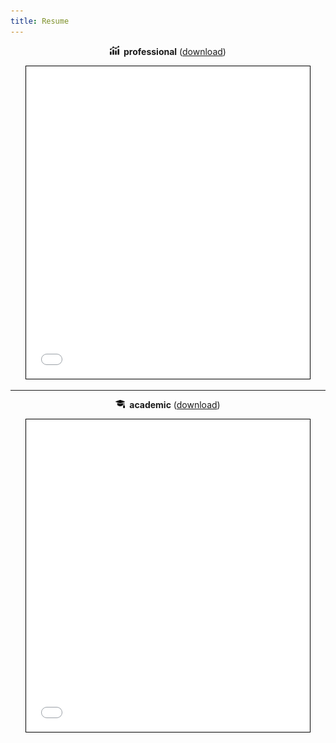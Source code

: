 ```yaml
---
title: Resume
---
```


<div align="center">

<img src="/images/data_icon.png" style="width: 15px; height: auto; border-radius: 0">&ensp;<b>professional</b> (<a href="/docs/cg_resume.pdf" download="camillegasser_resume.pdf">download</a>)
<iframe src="/docs/cg_resume.pdf#toolbar=0" width="90%" height="500" style="border: 1px solid black"></iframe>

<hr>

<img src="/images/academic_icon.png" style="width: 15px; height: auto; border-radius: 0">&ensp;<b>academic</b> (<a href="/docs/cg_cv.pdf" download="camillegasser_CV.pdf">download</a>)
<iframe src="/docs/cg_cv.pdf#toolbar=0" width="90%" height="500" style="border: 1px solid black"></iframe>

</div>


